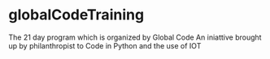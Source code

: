 # globalCodeTraining
The 21 day program which is organized by Global Code
An iniattive brought up by philanthropist to Code in Python and the use of IOT

